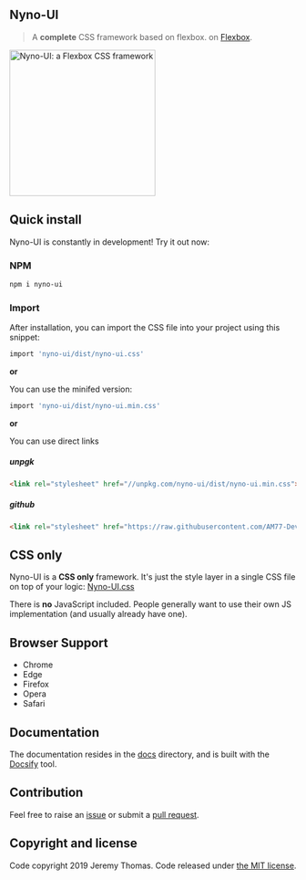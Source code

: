 ## Nyno-UI

> A **complete** CSS framework based on flexbox. on [Flexbox](https://developer.mozilla.org/en-US/docs/Web/CSS/CSS_Flexible_Box_Layout/Using_CSS_flexible_boxes).

<a href="https://github.com/AM77-Dev/Nyno-UI"><img src="https://i.imgur.com/KfRn2eI.png" alt="Nyno-UI: a Flexbox CSS framework" width="256"></a>

## Quick install

Nyno-UI is constantly in development! Try it out now:

### NPM

```sh
npm i nyno-ui
```

### Import
After installation, you can import the CSS file into your project using this snippet:

```sh
import 'nyno-ui/dist/nyno-ui.css'
```

**or**

You can use the minifed version:

```sh
import 'nyno-ui/dist/nyno-ui.min.css'
```

**or**

You can use direct links
##### unpgk
```html
<link rel="stylesheet" href="//unpkg.com/nyno-ui/dist/nyno-ui.min.css"> 
```
##### github
```html
<link rel="stylesheet" href="https://raw.githubusercontent.com/AM77-Dev/Nyno-UI/master/dist/nyno-ui.min.css"> 
```
## CSS only

Nyno-UI is a **CSS only** framework. It's just the style layer in a single CSS file on top of your logic: [Nyno-UI.css](https://github.com/AM77-Dev/Nyno-UI/blob/master/dist/nyno-ui.css)


There is **no** JavaScript included. People generally want to use their own JS implementation (and usually already have one). 

## Browser Support

* Chrome
* Edge
* Firefox
* Opera
* Safari

## Documentation

The documentation resides in the [docs](docs) directory, and is built with the [Docsify](https://docsify.js.org) tool.

## Contribution

Feel free to raise an [issue](https://github.com/AM77-Dev/Nyno-UI/issues) or submit a [pull request](https://github.com/AM77-Dev/Nyno-UI/pulls).

## Copyright and license

Code copyright 2019 Jeremy Thomas. Code released under [the MIT license](https://github.com/AM77-Dev/Nyno-UI/blob/master/LICENSE).

[npm-link]: https://www.npmjs.com/package/nyno-ui
